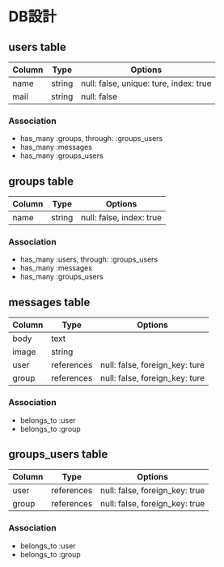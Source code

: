 # DB設計

## users table

|Column|Type|Options|
|------|----|-------|
|name|string|null: false, unique: ture, index: true|
|mail|string|null: false|

### Association
- has_many :groups, through: :groups_users
- has_many :messages
- has_many :groups_users

## groups table 

|Column|Type|Options|
|------|----|-------|
|name|string|null: false, index: true|

### Association
- has_many :users, through: :groups_users
- has_many :messages
- has_many :groups_users

## messages table
|Column|Type|Options|
|------|----|-------|
|body|text|
|image|string|
|user|references|null: false, foreign_key: ture|
|group|references|null: false, foreign_key: ture|

### Association
- belongs_to :user
- belongs_to :group

## groups_users table
|Column|Type|Options|
|------|----|-------|
|user|references|null: false, foreign_key: true|
|group|references|null: false, foreign_key: true|

### Association
- belongs_to :user
- belongs_to :group